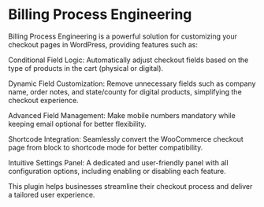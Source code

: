 # Billing Process Engineering

Billing Process Engineering is a powerful solution for customizing your checkout pages in WordPress, providing features such as:

Conditional Field Logic:
Automatically adjust checkout fields based on the type of products in the cart (physical or digital).

Dynamic Field Customization:
Remove unnecessary fields such as company name, order notes, and state/county for digital products, simplifying the checkout experience.

Advanced Field Management:
Make mobile numbers mandatory while keeping email optional for better flexibility.

Shortcode Integration:
Seamlessly convert the WooCommerce checkout page from block to shortcode mode for better compatibility.

Intuitive Settings Panel:
A dedicated and user-friendly panel with all configuration options, including enabling or disabling each feature.

This plugin helps businesses streamline their checkout process and deliver a tailored user experience.

